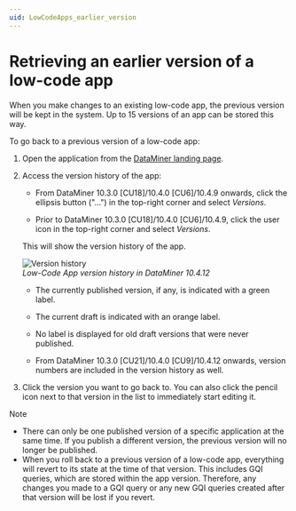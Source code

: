 ```yaml
---
uid: LowCodeApps_earlier_version
---
```


# Retrieving an earlier version of a low-code app

When you make changes to an existing low-code app, the previous version will be kept in the system. Up to 15 versions of an app can be stored this way.

To go back to a previous version of a low-code app:

1. Open the application from the [DataMiner landing page](xref:Accessing_the_web_apps).

1. Access the version history of the app:

   - From DataMiner 10.3.0 [CU18]/10.4.0 [CU6]/10.4.9 onwards<!--RN 40077-->, click the ellipsis button ("...") in the top-right corner and select *Versions*.

   - Prior to DataMiner 10.3.0 [CU18]/10.4.0 [CU6]/10.4.9, click the user icon in the top-right corner and select *Versions*.

   This will show the version history of the app.

   ![Version history](~/user-guide/images/Version_History.png)<br>*Low-Code App version history in DataMiner 10.4.12*

   - The currently published version, if any, is indicated with a green label. <!-- RN 32200 -->

   - The current draft is indicated with an orange label.

   - No label is displayed for old draft versions that were never published.

   - From DataMiner 10.3.0 [CU21]/10.4.0 [CU9]/10.4.12 onwards<!--RN 41034-->, version numbers are included in the version history as well.

1. Click the version you want to go back to. You can also click the pencil icon next to that version in the list to immediately start editing it.

> [!NOTE]
>
> - There can only be one published version of a specific application at the same time. If you publish a different version, the previous version will no longer be published.
> - When you roll back to a previous version of a low-code app, everything will revert to its state at the time of that version. This includes GQI queries, which are stored within the app version. Therefore, any changes you made to a GQI query or any new GQI queries created after that version will be lost if you revert.
